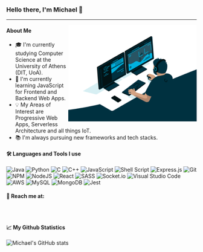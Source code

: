 ### Hello there, I'm Michael :wave:

---




 <img align='right'   src='media/image_processing20210918-17862-nvbxxl.gif' width='340' alt='Coding Animation'  />


#### About Me

-   :mortar_board: I'm currently studying Computer Science at the University of Athens (DIT, UoA).
-   :seedling: I'm currently learning JavaScript for Frontend and Backend Web Apps.
-   :bulb: My Areas of Interest are Progressive Web Apps, Serverless Architecture and all things IoT.
-   :books: I'm always pursuing new frameworks and tech stacks.


####  :hammer_and_wrench: Languages and Tools I use  
![Java](https://img.shields.io/badge/java-%23ED8B00.svg?style=for-the-badge&logo=java&logoColor=white)
![Python](https://img.shields.io/badge/python-3670A0?style=for-the-badge&logo=python&logoColor=ffdd54)
![C](https://img.shields.io/badge/c-%2300599C.svg?style=for-the-badge&logo=c&logoColor=white)
![C++](https://img.shields.io/badge/c++-%2300599C.svg?style=for-the-badge&logo=c%2B%2B&logoColor=white)
![JavaScript](https://img.shields.io/badge/javascript-%23323330.svg?style=for-the-badge&logo=javascript&logoColor=%23F7DF1E)
![Shell Script](https://img.shields.io/badge/shell_script-%23121011.svg?style=for-the-badge&logo=gnu-bash&logoColor=white)
![Express.js](https://img.shields.io/badge/express.js-%23404d59.svg?style=for-the-badge&logo=express&logoColor=%2361DAFB)
![Git](https://img.shields.io/badge/git-%23F05033.svg?style=for-the-badge&logo=git&logoColor=white)
![NPM](https://img.shields.io/badge/NPM-%23000000.svg?style=for-the-badge&logo=npm&logoColor=white)
![NodeJS](https://img.shields.io/badge/node.js-6DA55F?style=for-the-badge&logo=node.js&logoColor=white)
![React](https://img.shields.io/badge/react-%2320232a.svg?style=for-the-badge&logo=react&logoColor=%2361DAFB)
![SASS](https://img.shields.io/badge/SASS-hotpink.svg?style=for-the-badge&logo=SASS&logoColor=white)
![Socket.io](https://img.shields.io/badge/Socket.io-black?style=for-the-badge&logo=socket.io&badgeColor=010101)
![Visual Studio Code](https://img.shields.io/badge/Visual%20Studio%20Code-0078d7.svg?style=for-the-badge&logo=visual-studio-code&logoColor=white)
![AWS](https://img.shields.io/badge/AWS-%23FF9900.svg?style=for-the-badge&logo=amazon-aws&logoColor=white)
![MySQL](https://img.shields.io/badge/mysql-%2300f.svg?style=for-the-badge&logo=mysql&logoColor=white)
![MongoDB](https://img.shields.io/badge/MongoDB-%234ea94b.svg?style=for-the-badge&logo=mongodb&logoColor=white)
![Jest](https://img.shields.io/badge/-jest-%23C21325?style=for-the-badge&logo=jest&logoColor=white)

#### :postbox: Reach me at: 
 <a href='https://twitter.com/michael_vks'> <i class="bi bi- bi-twitter" style="font-size: 22px; margin: 6px;"></i> </a>
  <a href='https://www.linkedin.com/in/michael-volakis-b2195214a/'> <i class="bi bi- bi-linkedin" style="font-size: 22px;  margin: 6px;"></i> </a>
   <a href='mailto:mivolakis@gmail.com'><i class="bi bi- bi-envelope" style="font-size: 22px;  margin: 6px;"></i> </a>

#### :chart_with_upwards_trend: My Github Statistics
![Michael's GitHub stats](https://github-readme-stats.vercel.app/api?username=Michael-Vol&show_icons=true&theme=github_dark)

<link rel="stylesheet" href="https://cdn.jsdelivr.net/npm/bootstrap-icons@1.6.1/font/bootstrap-icons.css">
